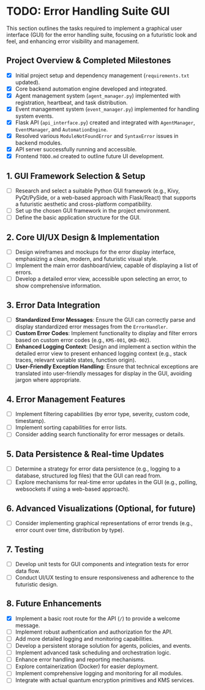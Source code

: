 # TODO: Error Handling Suite GUI

This section outlines the tasks required to implement a graphical user interface (GUI) for the error handling suite, focusing on a futuristic look and feel, and enhancing error visibility and management.

## Project Overview & Completed Milestones
- [x] Initial project setup and dependency management (`requirements.txt` updated).
- [x] Core backend automation engine developed and integrated.
- [x] Agent management system (`agent_manager.py`) implemented with registration, heartbeat, and task distribution.
- [x] Event management system (`event_manager.py`) implemented for handling system events.
- [x] Flask API (`api_interface.py`) created and integrated with `AgentManager`, `EventManager`, and `AutomationEngine`.
- [x] Resolved various `ModuleNotFoundError` and `SyntaxError` issues in backend modules.
- [x] API server successfully running and accessible.
- [x] Frontend `TODO.md` created to outline future UI development.

## 1. GUI Framework Selection & Setup
- [ ] Research and select a suitable Python GUI framework (e.g., Kivy, PyQt/PySide, or a web-based approach with Flask/React) that supports a futuristic aesthetic and cross-platform compatibility.
- [ ] Set up the chosen GUI framework in the project environment.
- [ ] Define the basic application structure for the GUI.

## 2. Core UI/UX Design & Implementation
- [ ] Design wireframes and mockups for the error display interface, emphasizing a clean, modern, and futuristic visual style.
- [ ] Implement the main error dashboard/view, capable of displaying a list of errors.
- [ ] Develop a detailed error view, accessible upon selecting an error, to show comprehensive information.

## 3. Error Data Integration
- [ ] **Standardized Error Messages**: Ensure the GUI can correctly parse and display standardized error messages from the `ErrorHandler`.
- [ ] **Custom Error Codes**: Implement functionality to display and filter errors based on custom error codes (e.g., `KMS-001`, `QKD-002`).
- [ ] **Enhanced Logging Context**: Design and implement a section within the detailed error view to present enhanced logging context (e.g., stack traces, relevant variable states, function origin).
- [ ] **User-Friendly Exception Handling**: Ensure that technical exceptions are translated into user-friendly messages for display in the GUI, avoiding jargon where appropriate.

## 4. Error Management Features
- [ ] Implement filtering capabilities (by error type, severity, custom code, timestamp).
- [ ] Implement sorting capabilities for error lists.
- [ ] Consider adding search functionality for error messages or details.

## 5. Data Persistence & Real-time Updates
- [ ] Determine a strategy for error data persistence (e.g., logging to a database, structured log files) that the GUI can read from.
- [ ] Explore mechanisms for real-time error updates in the GUI (e.g., polling, websockets if using a web-based approach).

## 6. Advanced Visualizations (Optional, for future)
- [ ] Consider implementing graphical representations of error trends (e.g., error count over time, distribution by type).

## 7. Testing
- [ ] Develop unit tests for GUI components and integration tests for error data flow.
- [ ] Conduct UI/UX testing to ensure responsiveness and adherence to the futuristic design.

## 8. Future Enhancements
- [x] Implement a basic root route for the API (`/`) to provide a welcome message.
- [ ] Implement robust authentication and authorization for the API.
- [ ] Add more detailed logging and monitoring capabilities.
- [ ] Develop a persistent storage solution for agents, policies, and events.
- [ ] Implement advanced task scheduling and orchestration logic.
- [ ] Enhance error handling and reporting mechanisms.
- [ ] Explore containerization (Docker) for easier deployment.
- [ ] Implement comprehensive logging and monitoring for all modules.
- [ ] Integrate with actual quantum encryption primitives and KMS services.